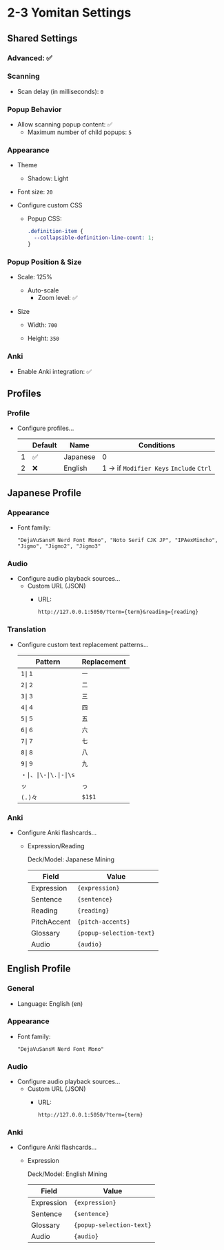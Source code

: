 # 2-3 Yomitan Settings

## Shared Settings

### Advanced: ✅

### Scanning

- Scan delay (in milliseconds): `0`

### Popup Behavior

- Allow scanning popup content: ✅
  - Maximum number of child popups: `5`

### Appearance

- Theme
  - Shadow: Light

- Font size: `20`

- Configure custom CSS
  - Popup CSS:

    ```css
    .definition-item {
      --collapsible-definition-line-count: 1;
    }
    ```

### Popup Position & Size

- Scale: 125%
  - Auto-scale
    - Zoom level: ✅

- Size
  - Width: `700`

  - Height: `350`

### Anki

- Enable Anki integration: ✅

## Profiles

### Profile

- Configure profiles…

  |     | Default | Name     | Conditions                              |
  | --- | ------- | -------- | --------------------------------------- |
  | 1   | ✅      | Japanese | 0                                       |
  | 2   | ❌      | English  | 1 → if `Modifier Keys` `Include` `Ctrl` |

## Japanese Profile

### Appearance

- Font family:

  ```
  "DejaVuSansM Nerd Font Mono", "Noto Serif CJK JP", "IPAexMincho", "Jigmo", "Jigmo2", "Jigmo3"
  ```

### Audio

- Configure audio playback sources…
  - Custom URL (JSON)
    - URL:

      ```
      http://127.0.0.1:5050/?term={term}&reading={reading}
      ```

### Translation

- Configure custom text replacement patterns…

  | Pattern                 | Replacement |
  | ----------------------- | ----------- |
  | `1\|１`                 | `一`        |
  | `2\|２`                 | `二`        |
  | `3\|３`                 | `三`        |
  | `4\|４`                 | `四`        |
  | `5\|５`                 | `五`        |
  | `6\|６`                 | `六`        |
  | `7\|７`                 | `七`        |
  | `8\|８`                 | `八`        |
  | `9\|９`                 | `九`        |
  | `・\|、\|\-\|\.\|‐\|\s` |             |
  | `ッ`                    | `っ`        |
  | `(.)々`                 | `$1$1`      |

### Anki

- Configure Anki flashcards…
  - Expression/Reading

    Deck/Model: Japanese Mining

    | Field       | Value                    |
    | ----------- | ------------------------ |
    | Expression  | `{expression}`           |
    | Sentence    | `{sentence}`             |
    | Reading     | `{reading}`              |
    | PitchAccent | `{pitch-accents}`        |
    | Glossary    | `{popup-selection-text}` |
    | Audio       | `{audio}`                |

## English Profile

### General

- Language: English (en)

### Appearance

- Font family:

  ```
  "DejaVuSansM Nerd Font Mono"
  ```

### Audio

- Configure audio playback sources…
  - Custom URL (JSON)
    - URL:

      ```
      http://127.0.0.1:5050/?term={term}
      ```

### Anki

- Configure Anki flashcards…
  - Expression

    Deck/Model: English Mining

    | Field      | Value                    |
    | ---------- | ------------------------ |
    | Expression | `{expression}`           |
    | Sentence   | `{sentence}`             |
    | Glossary   | `{popup-selection-text}` |
    | Audio      | `{audio}`                |

